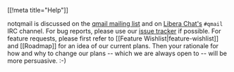 [[!meta title="Help"]]

notqmail is discussed on the [qmail mailing list](https://cr.yp.to/lists.html#qmail) and on [Libera Chat's](https://libera.chat/) `#qmail` IRC channel.
For bug reports, please use our [issue tracker](https://github.com/notqmail/notqmail/issues) if possible.
For feature requests, please first refer to [[Feature Wishlist|feature-wishlist]] and [[Roadmap]] for an idea of our current plans.
Then your rationale for how and why to change our plans -- which we are always open to -- will be more persuasive. :-)
